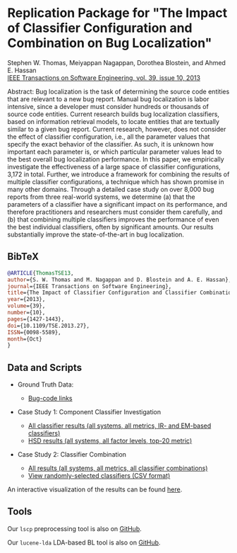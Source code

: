 # Replication Package for "The Impact of Classifier Configuration and Combination on Bug Localization"

Stephen W. Thomas, Meiyappan Nagappan, Dorothea Blostein, and Ahmed E. Hassan  
[IEEE Transactions on Software Engineering, vol. 39, issue 10, 2013](http://dx.doi.org/10.1109/TSE.2013.27)

Abstract: Bug localization is the task of determining the source code entities that are relevant to a new bug report. Manual bug localization is labor intensive, since a developer must consider hundreds or thousands of source code entities. Current research builds bug localization classifiers, based on information retrieval models, to locate entities that are textually similar to a given bug report. Current research, however, does not consider the effect of classifier configuration, i.e., all the parameter values that specify the exact behavior of the classifier. As such, it is unknown how important each parameter is, or which particular parameter values lead to the best overall bug localization performance. In this paper, we empirically investigate the effectiveness of a large space of classifier configurations, 3,172 in total. Further, we introduce a framework for combining the results of multiple classifier configurations, a technique which has shown promise in many other domains. Through a detailed case study on over 8,000 bug reports from three real-world systems, we determine (a) that the parameters of a classifier have a significant impact on its performance, and therefore practitioners and researchers must consider them carefully, and (b) that combining multiple classifiers improves the performance of even the best individual classifiers, often by significant amounts. Our results substantially improve the state-of-the-art in bug localization.

## BibTeX

```bibtex
@ARTICLE{ThomasTSE13,
author={S. W. Thomas and M. Nagappan and D. Blostein and A. E. Hassan},
journal={IEEE Transactions on Software Engineering},
title={The Impact of Classifier Configuration and Classifier Combination on Bug Localization},
year={2013},
volume={39},
number={10},
pages={1427-1443},
doi={10.1109/TSE.2013.27},
ISSN={0098-5589},
month={Oct}
}
```

## Data and Scripts

- Ground Truth Data:
  - [Bug-code links](https://github.com/SAILResearch/replication-classifier_conf_config_bugloc/files/1738073/bugs-to-files.zip)
- Case Study 1: Component Classifier Investigation
  - [All classifier results (all systems, all metrics, IR- and EM-based classifiers)](https://github.com/SAILResearch/replication-classifier_conf_config_bugloc/files/1490023/all-classifier-results.zip)
  - [HSD results (all systems, all factor levels, top-20 metric)](https://github.com/SAILResearch/replication-classifier_conf_config_bugloc/files/1490036/hsd-results.zip)
  
- Case Study 2: Classifier Combination
  - [All results (all systems, all metrics, all classifier combinations)](https://github.com/SAILResearch/replication-classifier_conf_config_bugloc/files/1490023/all-classifier-results.zip)
  - [View randomly-selected classifiers (CSV format)](https://github.com/SAILResearch/replication-classifier_conf_config_bugloc/files/1490026/randomly-selected-classifiers.zip)
  
An interactive visualization of the results can be found [here](http://sailhome.cs.queensu.ca/replication/sthomas/TSE2013/bl/results.html).

## Tools

Our ```lscp``` preprocessing tool is also on [GitHub](https://github.com/stepthom/lscp).

Our ```lucene-lda``` LDA-based BL tool is also on [GitHub](https://github.com/stepthom/lucene-lda). 
